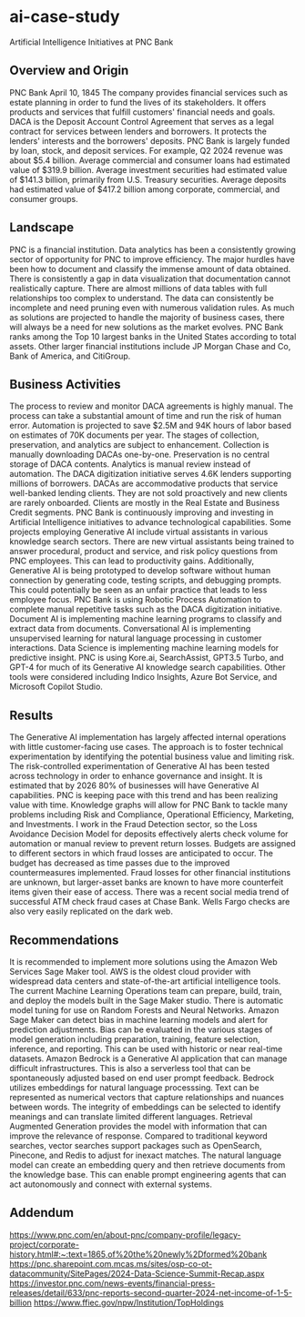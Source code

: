 # ai-case-study

Artificial Intelligence Initiatives at PNC Bank
## Overview and Origin
PNC Bank
April 10, 1845
The company provides financial services such as estate planning in order to fund the lives of its stakeholders. It offers products and services that fulfill customers' financial needs and goals. DACA is the Deposit Account Control Agreement that serves as a legal contract for services between lenders and borrowers. It protects the lenders' interests and the borrowers' deposits.
PNC Bank is largely funded by loan, stock, and deposit services. For example, Q2 2024 revenue was about $5.4 billion. Average commercial and consumer loans had estimated value of $319.9 billion. Average investment securities had estimated value of $141.3 billion, primarily from U.S. Treasury securities. Average deposits had estimated value of $417.2 billion among corporate, commercial, and consumer groups.
## Landscape
PNC is a financial institution. Data analytics has been a consistently growing sector of opportunity for PNC to improve efficiency. The major hurdles have been how to document and classify the immense amount of data obtained. There is consistently a gap in data visualization that documentation cannot realistically capture. There are almost millions of data tables with full relationships too complex to understand. The data can consistently be incomplete and need pruning even with numerous validation rules. As much as solutions are projected to handle the majority of business cases, there will always be a need for new solutions as the market evolves.
PNC Bank ranks among the Top 10 largest banks in the United States according to total assets. Other larger financial institutions include JP Morgan Chase and Co, Bank of America, and CitiGroup.
## Business Activities
The process to review and monitor DACA agreements is highly manual. The process can take a substantial amount of time and run the risk of human error. Automation is projected to save $2.5M and 94K hours of labor based on estimates of 70K documents per year. The stages of collection, preservation, and analytics are subject to enhancement. Collection is manually downloading DACAs one-by-one. Preservation is no central storage of DACA contents. Analytics is manual review instead of automation.
The DACA digitization initiative serves 4.6K lenders supporting millions of borrowers. DACAs are accommodative products that service well-banked lending clients. They are not sold proactively and new clients are rarely onboarded. Clients are mostly in the Real Estate and Business Credit segments.
PNC Bank is continuously improving and investing in Artificial Intelligence initiatives to advance technological capabilities. Some projects employing Generative AI include virtual assistants in various knowledge search sectors. There are new virtual assistants being trained to answer procedural, product and service, and risk policy questions from PNC employees. This can lead to productivity gains. Additionally, Generative AI is being prototyped to develop software without human connection by generating code, testing scripts, and debugging prompts. This could potentially be seen as an unfair practice that leads to less employee focus.
PNC Bank is using Robotic Process Automation to complete manual repetitive tasks such as the DACA digitization initiative. Document AI is implementing machine learning programs to classify and extract data from documents. Conversational AI is implementing unsupervised learning for natural language processing in customer interactions. Data Science is implementing machine learning models for predictive insight. PNC is using Kore.ai, SearchAssist, GPT3.5 Turbo, and GPT-4 for much of its Generative AI knowledge search capabilities. Other tools were considered including Indico Insights, Azure Bot Service, and Microsoft Copilot Studio.
## Results
The Generative AI implementation has largely affected internal operations with little customer-facing use cases. The approach is to foster technical experimentation by identifying the potential business value and limiting risk. The risk-controlled experimentation of Generative AI has been tested across technology in order to enhance governance and insight. It is estimated that by 2026 80% of businesses will have Generative AI capabilities. PNC is keeping pace with this trend and has been realizing value with time.
Knowledge graphs will allow for PNC Bank to tackle many problems including Risk and Compliance, Operational Efficiency, Marketing, and Investments. I work in the Fraud Detection sector, so the Loss Avoidance Decision Model for deposits effectively alerts check volume for automation or manual review to prevent return losses. Budgets are assigned to different sectors in which fraud losses are anticipated to occur. The budget has decreased as time passes due to the improved countermeasures implemented.
Fraud losses for other financial institutions are unknown, but larger-asset banks are known to have more counterfeit items given their ease of access. There was a recent social media trend of successful ATM check fraud cases at Chase Bank. Wells Fargo checks are also very easily replicated on the dark web.
## Recommendations
It is recommended to implement more solutions using the Amazon Web Services Sage Maker tool. AWS is the oldest cloud provider with widespread data centers and state-of-the-art artificial intelligence tools. The current Machine Learning Operations team can prepare, build, train, and deploy the models built in the Sage Maker studio. There is automatic model tuning for use on Random Forests and Neural Networks.
Amazon Sage Maker can detect bias in machine learning models and alert for prediction adjustments. Bias can be evaluated in the various stages of model generation including preparation, training, feature selection, inference, and reporting. This can be used with historic or near real-time datasets.
Amazon Bedrock is a Generative AI application that can manage difficult infrastructures. This is also a serverless tool that can be spontaneously adjusted based on end user prompt feedback. Bedrock utilizes embeddings for natural language processsing. Text can be represented as numerical vectors that capture relationships and nuances between words. The integrity of embeddings can be selected to identify meanings and can translate limited different languages.
Retrieval Augmented Generation provides the model with information that can improve the relevance of response. Compared to traditional keyword searches, vector searches support packages such as OpenSearch, Pinecone, and Redis to adjust for inexact matches. The natural language model can create an embedding query and then retrieve documents from the knowledge base. This can enable prompt engineering agents that can act autonomously and connect with external systems.
## Addendum
https://www.pnc.com/en/about-pnc/company-profile/legacy-project/corporate-history.html#:~:text=1865,of%20the%20newly%2Dformed%20bank
https://pnc.sharepoint.com.mcas.ms/sites/osp-co-ot-datacommunity/SitePages/2024-Data-Science-Summit-Recap.aspx
https://investor.pnc.com/news-events/financial-press-releases/detail/633/pnc-reports-second-quarter-2024-net-income-of-1-5-billion
https://www.ffiec.gov/npw/Institution/TopHoldings
